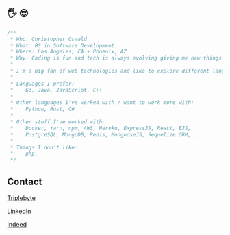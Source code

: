 🖐 😎
-

```cpp
/**
 * Who: Christopher Oswald
 * What: BS in Software Development
 * Where: Los Angeles, CA + Phoenix, AZ
 * Why: Coding is fun and tech is always evolving giving me new things to learn.
 *
 * I'm a big fan of web technologies and like to explore different languages and frameworks.
 *
 * Languages I prefer:
 *    Go, Java, JavaScript, C++
 *
 * Other languages I've worked with / want to work more with:
 *    Python, Rust, C#
 *
 * Other stuff I've worked with:
 *    Docker, Yarn, npm, AWS, Heroku, ExpressJS, React, EJS,
 *    PostgreSQL, MongoDB, Redis, MongooseJS, Sequelize ORM, ...
 *
 * Things I don't like:
 *    php.
 */
```

Contact
-

[Triplebyte](https://triplebyte.com/tb/christopher-oswald-uc8izoj)

[LinkedIn](https://www.linkedin.com/in/christopher-oswald-611b981b8/)

[Indeed](https://my.indeed.com/p/christophero-5dpoinc)


<!--
**cesoun/cesoun** is a ✨ _special_ ✨ repository because its `README.md` (this file) appears on your GitHub profile.

Here are some ideas to get you started:

- 🔭 I’m currently working on ...
- 🌱 I’m currently learning ...
- 👯 I’m looking to collaborate on ...
- 🤔 I’m looking for help with ...
- 💬 Ask me about ...
- 📫 How to reach me: ...
- 😄 Pronouns: ...
- ⚡ Fun fact: ...
-->
